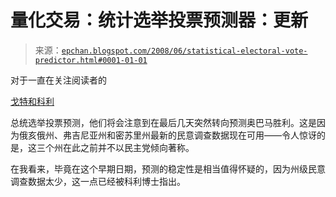 <!--yml

分类：未分类

日期：2024-05-12 19:20:10

-->

# 量化交易：统计选举投票预测器：更新

> 来源：[`epchan.blogspot.com/2008/06/statistical-electoral-vote-predictor.html#0001-01-01`](http://epchan.blogspot.com/2008/06/statistical-electoral-vote-predictor.html#0001-01-01)

对于一直在关注阅读者的

[戈特和科利](http://epchan.blogspot.com/2008/06/statistical-model-predicts-mccain.html)

总统选举投票预测，他们将会注意到在最后几天突然转向预测奥巴马胜利。这是因为俄亥俄州、弗吉尼亚州和密苏里州最新的民意调查数据现在可用——令人惊讶的是，这三个州在此之前并不以民主党倾向著称。

在我看来，毕竟在这个早期日期，预测的稳定性是相当值得怀疑的，因为州级民意调查数据太少，这一点已经被科利博士指出。
